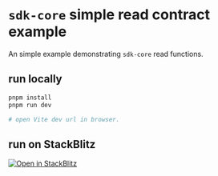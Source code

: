# `sdk-core` simple read contract example

An simple example demonstrating `sdk-core` read functions.

## run locally

```bash
pnpm install
pnpm run dev

# open Vite dev url in browser.
```

## run on StackBlitz

[![Open in StackBlitz](https://developer.stackblitz.com/img/open_in_stackblitz.svg)](https://stackblitz.com/github/ethereum-tag-service/ets/tree/main/sdk-core/read-contract)
